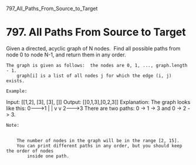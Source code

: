 797_All_Paths_From_Source_to_Target
# 797. All Paths From Source to Target

Given a directed, acyclic graph of N nodes.  Find all possible paths from
        node 0 to node N-1, and return them in any order.

    The graph is given as follows:  the nodes are 0, 1, ..., graph.length - 1. 
        graph[i] is a list of all nodes j for which the edge (i, j) exists.

    Example:
Input: [[1,2], [3], [3], []]
Output: [[0,1,3],[0,2,3]]
Explanation: The graph looks like this:
0--->1
|    |
v    v
2--->3
There are two paths: 0 -> 1 -> 3 and 0 -> 2 -> 3.

    Note:

    
        The number of nodes in the graph will be in the range [2, 15].
        You can print different paths in any order, but you should keep the order of nodes
            inside one path.